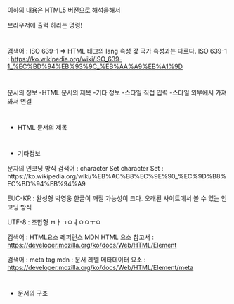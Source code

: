 # <!DOCTYPE html>
<!DOCTYPE html> 이하의 내용은 HTML5 버전으로 해석을해서 
브라우저에 출력 하라는 명령!

# <HTML lang="ko"></HTML>
검색어 : ISO 639-1 => HTML 태그의 lang 속성 값
국가 속성과는 다르다.
ISO 639-1 : https://ko.wikipedia.org/wiki/ISO_639-1_%EC%BD%94%EB%93%9C_%EB%AA%A9%EB%A1%9D

# <head></head>
<head>
    문서의 정보
        -HTML 문서의 제목
            <title>HTML 요소 레퍼런스</title>
        -기타 정보
            <meta name="" content="" charset="">
        -스타일 직접 입력
        -스타일 외부에서 가져와서 연결
</head>

# <title></title>
- HTML 문서의 제목
<title>HTML 요소 레퍼런스</title>

# <meta>
- 기타정보
<meta charset="UTF-8">
문자의 인코딩 방식
검색어 : character Set
character Set : https://ko.wikipedia.org/wiki/%EB%AC%B8%EC%9E%90_%EC%9D%B8%EC%BD%94%EB%94%A9

EUC-KR : 완성형
    박영웅
한글이 깨질 가능성이 크다.
오래된 사이트에서 볼 수 있는 인코딩 방식

UTF-8 : 조합형
ㅂㅏㄱㅇㅕㅇㅇㅜㅇ

검색어 : HTML요소 레퍼런스 MDN 
HTML 요소 참고서 : https://developer.mozilla.org/ko/docs/Web/HTML/Element

검색어 : meta tag mdn
<meta>: 문서 레벨 메타데이터 요소 : https://developer.mozilla.org/ko/docs/Web/HTML/Element/meta

# <body></body>
- 문서의 구조